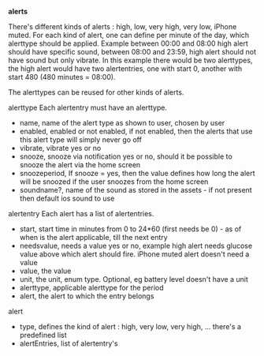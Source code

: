 **alerts**

There's different kinds of alerts : high, low, very high, very low, iPhone muted.
For each kind of alert, one can define per minute of the day, which alerttype should be applied. Example between 00:00 and 08:00 high alert should have specific sound, between 08:00 and 23:59, high alert should not have sound but only vibrate. 
In this example there would be two alerttypes, the high alert would have two alertentries, one with start 0, another with start 480 (480
minutes = 08:00).

The alerttypes can be reused for other kinds of alerts.

alerttype 
Each alertentry must have an alerttype.
- name, name of the alert type as shown to user, chosen by user
- enabled, enabled or not enabled, if not enabled, then the alerts that use this alert type will simply never go off
- vibrate, vibrate yes or no
- snooze, snooze via notification yes or no, should it be possible to snooze the alert via the home screen
- snoozeperiod,  If snooze = yes, then the value defines how long the alert will be snoozed if the user snoozes
from the home screen
- soundname?, name of the sound as stored in the assets - if not present then default ios sound to use

alertentry
Each alert has a list of alertentries. 
- start, start time in minutes from 0 to 24*60 (first needs be 0) - as of when is the alert applicable, till the next entry
- needsvalue, needs a value yes or no, example high alert needs glucose value above which alert should fire. iPhone muted alert doesn't need a value
- value, the value 
- unit, the unit, enum type. Optional, eg battery level doesn't have a unit
- alerttype, applicable alerttype for the period
- alert, the alert to which the entry belongs


alert
- type,  defines the kind of alert : high, very low, very high, ... there's a predefined list
- alertEntries, list of alertentry's